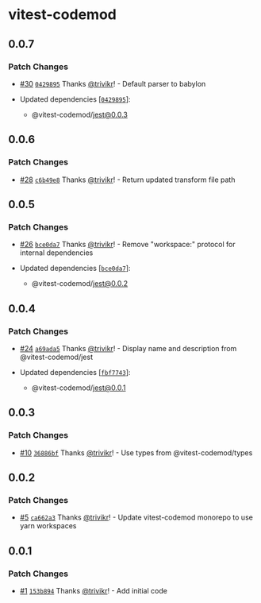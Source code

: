 # vitest-codemod

## 0.0.7

### Patch Changes

- [#30](https://github.com/trivikr/vitest-codemod/pull/30) [`0429895`](https://github.com/trivikr/vitest-codemod/commit/0429895d54d044e1e8f085fb9c5150d635c1f7f2) Thanks [@trivikr](https://github.com/trivikr)! - Default parser to babylon

- Updated dependencies [[`0429895`](https://github.com/trivikr/vitest-codemod/commit/0429895d54d044e1e8f085fb9c5150d635c1f7f2)]:
  - @vitest-codemod/jest@0.0.3

## 0.0.6

### Patch Changes

- [#28](https://github.com/trivikr/vitest-codemod/pull/28) [`c6b49e8`](https://github.com/trivikr/vitest-codemod/commit/c6b49e81e02f59438f1d6b2eb8334f6895d2ad4d) Thanks [@trivikr](https://github.com/trivikr)! - Return updated transform file path

## 0.0.5

### Patch Changes

- [#26](https://github.com/trivikr/vitest-codemod/pull/26) [`bce0da7`](https://github.com/trivikr/vitest-codemod/commit/bce0da7221212bd13312b065a192d14a29ec40c4) Thanks [@trivikr](https://github.com/trivikr)! - Remove "workspace:" protocol for internal dependencies

- Updated dependencies [[`bce0da7`](https://github.com/trivikr/vitest-codemod/commit/bce0da7221212bd13312b065a192d14a29ec40c4)]:
  - @vitest-codemod/jest@0.0.2

## 0.0.4

### Patch Changes

- [#24](https://github.com/trivikr/vitest-codemod/pull/24) [`a69ada5`](https://github.com/trivikr/vitest-codemod/commit/a69ada59e53df7b40e5d036762604b69a7518fe6) Thanks [@trivikr](https://github.com/trivikr)! - Display name and description from @vitest-codemod/jest

- Updated dependencies [[`fbf7743`](https://github.com/trivikr/vitest-codemod/commit/fbf7743d28b070c8b570d80457cfaf68ebbae432)]:
  - @vitest-codemod/jest@0.0.1

## 0.0.3

### Patch Changes

- [#10](https://github.com/trivikr/vitest-codemod/pull/10) [`36886bf`](https://github.com/trivikr/vitest-codemod/commit/36886bf3537d05fd0af47a1c5cd4e75e343588e6) Thanks [@trivikr](https://github.com/trivikr)! - Use types from @vitest-codemod/types

## 0.0.2

### Patch Changes

- [#5](https://github.com/trivikr/vitest-codemod/pull/5) [`ca662a3`](https://github.com/trivikr/vitest-codemod/commit/ca662a3) Thanks [@trivikr](https://github.com/trivikr)! - Update vitest-codemod monorepo to use yarn workspaces

## 0.0.1

### Patch Changes

- [#1](https://github.com/trivikr/vitest-codemod/pull/1) [`153b894`](https://github.com/trivikr/vitest-codemod/commit/153b894) Thanks [@trivikr](https://github.com/trivikr)! - Add initial code

